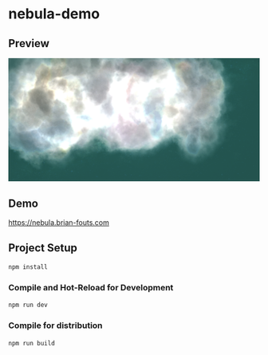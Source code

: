 # nebula-demo

## Preview
![Nebula](images/nebula.png?raw=true "Nebula")

## Demo
https://nebula.brian-fouts.com

## Project Setup

```bash
npm install
```

### Compile and Hot-Reload for Development

```bash
npm run dev
```

### Compile for distribution

```bash
npm run build
```

